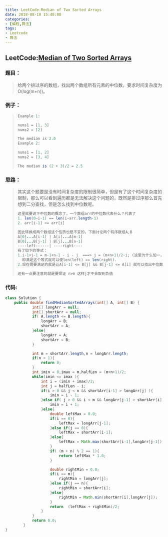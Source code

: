 ```yaml
---
title: LeetCode-Median of Two Sorted Arrays
date: 2018-08-10 15:48:08
categories:
- [编程,算法]
tags:
- Leetcode
- 算法
---
```




## LeetCode:[Median of Two Sorted Arrays](https://leetcode.com/problems/median-of-two-sorted-arrays/)

### 题目：

> 给两个排过序的数组，找出两个数组所有元素的中位数，要求时间复杂度为O(log(m+n))。

### 例子：

> ```java
> Example 1:
> 
> nums1 = [1, 3]
> nums2 = [2]
> 
> The median is 2.0
> Example 2:
> 
> nums1 = [1, 2]
> nums2 = [3, 4]
> 
> The median is (2 + 3)/2 = 2.5
> ```

### 思路：

> 其实这个题要是没有时间复杂度的限制很简单，但是有了这个时间复杂度的限制，那么可以看到遍历都是无法解决这个问题的，既然是排过序那么首先想到二分查找，但是怎么找到中位数呢。
>
> 
>
> ```java
> 这里就要说下中位数的概念了，一个数组arr的中位数代表什么？代表了
> 1. len(0~i-1) == len(i~arr.length-1)
> 2. arr[i-1] <= arr[i]
> 
> 因此转换成两个数组这个性质也是不变的，下面讨论两个有序数组A,B
> A[0]...A[i-1] | A[i]...A[m-1]
> B[0]...B[j-1] | B[j]...B[n-1]
> ----left------| ----right----
> 有了如下的等式：
> 1.i-1+j-1 = m-1+n-1 - i - j  ===> j = (m+n+1)/2-i; (这里为什么加一，是因为要上取整)
> 	即满足这个等式就可以使len(left) == len(right).
> 2.现在需要满足的就是让A[i-1] <= B[j] && B[j-1] <= A[i] 就可以找出中位数了。
> 
> 还有一点要注意的就是要保证 n>m 这样j才不会取到负值
> 
> ```

### 代码:

```java
class Solution {
    public double findMedianSortedArrays(int[] A, int[] B) {
            int[] longArr = null;
            int[] shortArr = null;
            if( A.length <= B.length){
                longArr = B;
                shortArr = A;
            }else{
                longArr = A;
                shortArr = B;
            }

            int m = shortArr.length,n = longArr.length;
            if(n < 1){
                return 0;
            }
            int imin = 0,imax = m,halfLen = (m+n+1)/2;
            while(imin <= imax ){
                int i = (imin + imax)/2;
                int j = halfLen - i;
                if(i > 0 && j < n && shortArr[i-1] > longArr[j] ){
                    imin = i - 1;
                }else if( j > 0 && i < m && longArr[j-1] > shortArr[i]){
                    imin = i + 1;
                }else{
                    double leftMax = 0.0;
                    if(i == 0){
                        leftMax = longArr[j-1];
                    }else if(j == 0){
                        leftMax = shortArr[i-1];
                    }else{
                        leftMax = Math.max(shortArr[i-1],longArr[j-1]);
                    }
                    if( (m + n) % 2 == 1){
                        return leftMax * 1.0;
                    }

                    double rightMin = 0.0;
                    if(i == m){
                        rightMin = longArr[j];
                    }else if(j == n){
                        rightMin = shortArr[i];
                    }else{
                        rightMin = Math.min(shortArr[i],longArr[j]);
                    }
                    return  (leftMax + rightMin)/2;
                }
            }
            return 0.0;
        }
}
```

